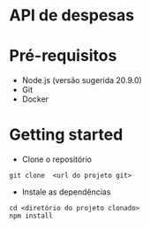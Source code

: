 # API de despesas

# Pré-requisitos
- Node.js (versão sugerida 20.9.0)
- Git
- Docker

# Getting started
- Clone o repositório
```
git clone  <url do projeto git>
```
- Instale as dependências
```
cd <diretório do projeto clonado>
npm install
```
